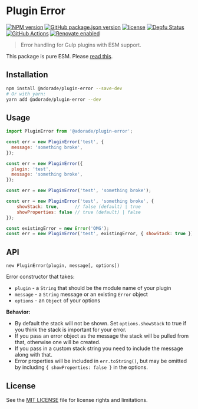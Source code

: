 # Plugin Error

[![NPM version](https://img.shields.io/npm/v/@adorade/plugin-error?logo=npm)](https://www.npmjs.org/package/@adorade/plugin-error)
[![GitHub package.json version](https://img.shields.io/github/package-json/v/adorade/plugin-error?color=green&logo=github)](https://github.com/adorade/plugin-error/blob/main/package.json)
[![license](https://img.shields.io/github/license/adorade/plugin-error)](https://mit-license.org)
[![Depfu Status](https://img.shields.io/depfu/dependencies/github/adorade/plugin-error)](https://depfu.com/repos/github/adorade/plugin-error)
[![GitHub Actions](https://github.com/adorade/plugin-error/workflows/Node%20CI/badge.svg)](https://github.com/adorade/plugin-error/actions)
[![Renovate enabled](https://img.shields.io/badge/renovate-enabled-brightgreen)](https://renovatebot.com/)

> Error handling for Gulp plugins with ESM support.  

This package is pure ESM. Please [read this](https://gist.github.com/sindresorhus/a39789f98801d908bbc7ff3ecc99d99c).

## Installation

```bash
npm install @adorade/plugin-error --save-dev
# Or with yarn:
yarn add @adorade/plugin-error --dev
```

## Usage

```js
import PluginError from '@adorade/plugin-error';

const err = new PluginError('test', {
  message: 'something broke',
});

const err = new PluginError({
  plugin: 'test',
  message: 'something broke',
});

const err = new PluginError('test', 'something broke');

const err = new PluginError('test', 'something broke', {
    showStack: true,      // false (default) | true
    showProperties: false // true (default) | false
});

const existingError = new Error('OMG');
const err = new PluginError('test', existingError, { showStack: true });
```

## API

`new PluginError(plugin, message[, options])`

Error constructor that takes:

- `plugin` - a `String` that should be the module name of your plugin
- `message` - a `String` message or an existing `Error` object
- `options` - an `Object` of your options

**Behavior:**

- By default the stack will not be shown. Set `options.showStack` to true if you think the stack is important for your error.
- If you pass an error object as the message the stack will be pulled from that, otherwise one will be created.
- If you pass in a custom stack string you need to include the message along with that.
- Error properties will be included in `err.toString()`, but may be omitted by including `{ showProperties: false }` in the options.

## License

See the [MIT LICENSE](LICENSE) file for license rights and limitations.
